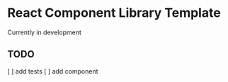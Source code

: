 # React Component Library Template 

Currently in development

## TODO 

[ ] add tests
[ ] add component
